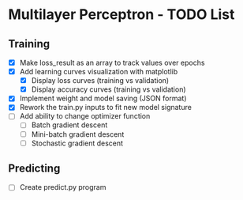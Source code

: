 # Multilayer Perceptron - TODO List

## Training
- [x] Make loss_result as an array to track values over epochs
- [x] Add learning curves visualization with matplotlib
  - [x] Display loss curves (training vs validation)
  - [x] Display accuracy curves (training vs validation)
- [x] Implement weight and model saving (JSON format)
- [x] Rework the train.py inputs to fit new model signature
- [ ] Add ability to change optimizer function
  - [ ] Batch gradient descent
  - [ ] Mini-batch gradient descent
  - [ ] Stochastic gradient descent

## Predicting
- [ ] Create predict.py program
